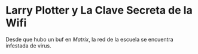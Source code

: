 # Larry Plotter y La Clave Secreta de la Wifi

Desde que hubo un buf en *Matrix*, la red de la escuela se encuentra infestada de virus.
